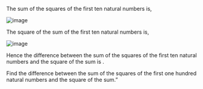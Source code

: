 The sum of the squares of the first ten natural numbers is,

![image](https://user-images.githubusercontent.com/74083936/166616614-af8b0509-ab2b-4993-a5e3-55e7792dd45c.png)

The square of the sum of the first ten natural numbers is,

![image](https://user-images.githubusercontent.com/74083936/166616624-0956428e-7d94-4f00-be4d-c86bd6b61a6b.png)

Hence the difference between the sum of the squares of the first ten natural numbers and the square of the sum is .

Find the difference between the sum of the squares of the first one hundred natural numbers and the square of the sum.”
